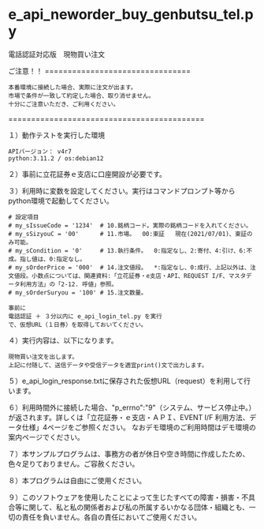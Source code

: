 # e_api_neworder_buy_genbutsu_tel.py
電話認証対応版　現物買い注文


ご注意！！ ================================

	本番環境に接続した場合、実際に注文が出ます。
	市場で条件が一致して約定した場合、取り消せません。
	十分にご注意いただき、ご利用ください。

===========================================



１）動作テストを実行した環境

	APIバージョン： v4r7
	python:3.11.2 / os:debian12

２）事前に立花証券ｅ支店に口座開設が必要です。
  
３）利用時に変数を設定してください。実行はコマンドプロンプト等からpython環境で起動してください。

 	# 設定項目
	# my_sIssueCode = '1234'  # 10.銘柄コード。実際の銘柄コードを入れてください。
	# my_sSizyouC = '00'      # 11.市場。  00:東証   現在(2021/07/01)、東証のみ可能。
	# my_sCondition = '0'     # 13.執行条件。  0:指定なし、2:寄付、4:引け、6:不成。指し値は、0:指定なし。
	# my_sOrderPrice = '000'  # 14.注文値段。  *:指定なし、0:成行、上記以外は、注文値段。小数点については、関連資料:「立花証券・e支店・API、REQUEST I/F、マスタデータ利用方法」の「2-12. 呼値」参照。
	# my_sOrderSuryou = '100' # 15.注文数量。

	事前に
 	電話認証 ＋ ３分以内に e_api_login_tel.py を実行
  	で、仮想URL（１日券）を取得しておいてください。

４）実行内容は、以下になります。

	現物買い注文を出します。
	上記に付随して、送信データや受信データを適宜print()文で出力します。

５）e_api_login_response.txtに保存された仮想URL（request）を利用して行います。

６）利用時間外に接続した場合、"p_errno":"9"（システム、サービス停止中。）が返されます。詳しくは「立花証券・ｅ支店・ＡＰＩ、EVENT I/F 利用方法、データ仕様」4ページをご参照ください。
なおデモ環境のご利用時間はデモ環境の案内ページでください。

７）本サンプルプログラムは、事務方の者が休日や空き時間に作成したため、色々足りておりません。ご容赦ください。

８）本プログラムは自由にご使用ください。

９）このソフトウェアを使用したことによって生じたすべての障害・損害・不具合等に関して、私と私の関係者および私の所属するいかなる団体・組織とも、一切の責任を負いません。各自の責任においてご使用ください。
 
